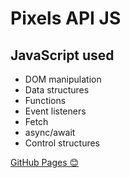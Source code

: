 # Pixels API JS

## JavaScript used
 - DOM manipulation
 - Data structures
 - Functions
 - Event listeners
 - Fetch
 - async/await
 - Control structures

[GitHub Pages 😊](https://higoranjos.github.io/PixelsAPIJS/)
